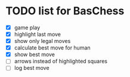 # TODO list for BasChess

* [X] game play
* [X] highlight last move
* [X] show only legal moves
* [X] calculate best move for human
* [X] show best move  
* [ ] arrows instead of highlighted squares
* [ ] log best move
